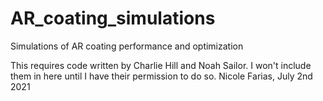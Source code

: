 # AR_coating_simulations
Simulations of AR coating performance and optimization

This requires code written by Charlie Hill and Noah Sailor. I won't include them in here until I have their permission to do so.
Nicole Farias, July 2nd 2021
